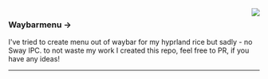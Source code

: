 <img align=right src=https://github.com/user-attachments/assets/8ee99813-3ba0-4880-ba03-b84ae0aadbb4>
<h3>Waybarmenu -> </h3>
<p>I've tried to create menu out of waybar for my hyprland rice but sadly - no Sway IPC. to not waste my work I created this repo, feel free to PR, if you have any ideas!</p>
<hr/>
